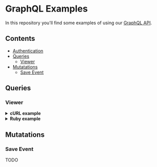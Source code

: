 # GraphQL Examples

In this repository you'll find some examples of using our [GraphQL API](https://developers.universe.com/page/graphql-explorer).

## Contents

* [Authentication](https://developers.universe.com/docs/authorizing-with-oauth)
* [Queries](#queries)
  * [Viewer](#viewer)
* [Mutatations](#mutations)
  * [Save Event](#save-event)

## Queries

### Viewer

<details name="curl/queries_viewer"><summary><strong>cURL example</strong></summary>
<p>

```sh
export ACCESS_TOKEN=access_token

curl https://www.universe.com/graphql/beta \
  -H "Authorization: Bearer $ACCESS_TOKEN" \
  -H "Content-Type: application/json" \
  -d @- << EOF
{
  "query": "query GraphqlExample {
    viewer {
      id
      firstName
      lastName
    }
  }"
}
EOF
# => {
#   "data": {
#     "viewer": {
#       "id": "58d98e52bbdebd003804e065",
#       "firstName": "Evgeny",
#       "lastName": "Li"
#     }
#   }
# }
```

</p>

</details>

<details name="ruby/queries_viewer"><summary><strong>Ruby example</strong></summary>
<p>

```rb
require 'net/http'
require 'uri'
require 'json'

def graphql(query, access_token:)
  uri = URI.parse('https://www.universe.com/graphql/beta')
  http = Net::HTTP.new(uri.host, uri.port).tap { |h| h.use_ssl = true }
  headers = {'Authorization' => "Bearer #{access_token}", 'Content-Type' => 'application/json'}
  request = Net::HTTP::Post.new(uri.path, headers)
  request.body = {query: query}.to_json
  http.request(request).body
end

puts graphql(
  "query GraphqlExample {
    viewer {
      id
      firstName
      lastName
    }
  }",
  access_token: 'access_token'
)
# => {
#   "data": {
#     "viewer": {
#       "id": "58d98e52bbdebd003804e065",
#       "firstName": "Evgeny",
#       "lastName": "Li"
#     }
#   }
# }
```

</p>

</details>

## Mutatations

### Save Event

TODO